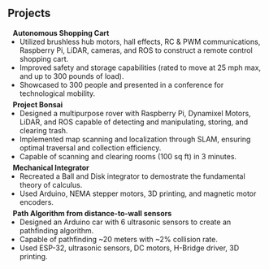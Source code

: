 ## Projects

<h4 style="margin:0 10px 0;">Autonomous Shopping Cart</h4>

<ul style="margin:0 0 5px;">
 <li><autocolor>Utilized brushless hub motors, hall effects, RC & PWM communications, Raspberry Pi, LiDAR, cameras, and ROS to construct a remote control shopping cart.</autocolor></li>
 <li><autocolor>Improved safety and storage capabilities (rated to move at 25 mph max, and up to 300 pounds of load).</autocolor></li>
 <li><autocolor>Showcased to 300 people and presented in a conference for technological mobility.</autocolor></li>

</ul>
<h4 style="margin:0 10px 0;">Project Bonsai</h4>

<ul style="margin:0 0 5px;">
 <li><autocolor>Designed a multipurpose rover with Raspberry Pi, Dynamixel Motors, LiDAR, and ROS capable of detecting and manipulating, storing, and clearing trash.</autocolor></li>
  <li><autocolor>Implemented map scanning and localization through SLAM, ensuring optimal traversal and collection efficiency.</autocolor></li>
  <li><autocolor>Capable of scanning and clearing rooms (100 sq ft) in 3 minutes.</autocolor></li>

</ul>

<h4 style="margin:0 10px 0;">Mechanical Integrator</h4>

<ul style="margin:0 0 5px;">
 <li><autocolor>Recreated a Ball and Disk integrator to demostrate the fundamental theory of calculus.</autocolor></li>
  <li><autocolor>Used Arduino, NEMA stepper motors, 3D printing, and magnetic motor encoders.</autocolor></li>

</ul>

<h4 style="margin:0 10px 0;">Path Algorithm from distance-to-wall sensors</h4>

<ul style="margin:0 0 5px;">
 <li><autocolor>Designed an Arduino car with 6 ultrasonic sensors to create an pathfinding algorithm.</autocolor></li>
  <li><autocolor>Capable of pathfinding ~20 meters with ~2% collision rate.</autocolor></li>
  <li><autocolor>Used ESP-32, ultrasonic sensors, DC motors, H-Bridge driver, 3D printing.</autocolor></li>
</ul>